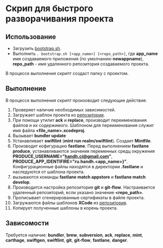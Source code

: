 # Скрип для быстрого разворачивания проекта



## Использование

- Загрузить [bootstrap.sh](https://github.com/Heads-and-Hands/architecture-team-a-ios/blob/feature/script/Scripts/bootstrap.sh).
- Выполнить ````. bootstrap.sh [<app_name>] [<repo_path>]````, где **app_name** имя создаваемого приложения (по умолчанию **newappname**), **repo_path** - имя удаленного репозитория создаваемого проекта.

В процессе выполнения скрипт создаст папку с проектом.

## Выполнение

В процессе выполнения скрипт произоводит следующие действия:
1. Проверяет наличие необходимых зависимостей.
2. Загружает шаблон проекта из [репозитория](https://github.com/Heads-and-Hands/template-project-ios.git).
3. При помощи утилит **ack** и **replace**, производит переименования файлов и их содержимого. Шаблоном для переименования служит имя файла **<file_name>.xcodeproj**.
4. Вызывает **bundler update**
5. Устанавливает **swiftlint** (**mint run realm/swiftlint**). Создает **Mintfile**.
6. Производит кофигурацию **fastlane**. Перед выполнением **fastlane produce**, устанавливаются значения переменных средц окружения **PRODUCE_USERNAME="handh.ci@gmail.com"**, **PRODUCE_APP_IDENTIFIRE="ru.handh.<app_name>}"**. Конфигурационные файлы находятся в директории **.fastlane** и наследуются от шаблона проекта.
7. вызываются команды **fastlane match appstore** и **fastlane match develop**.
8. Производится настройка репозитория **git** и **git-flow**. Настраивается удаленный репозиторий, если указано значение **<repo_path>**.
9. Прописывает сгенерированные сертификаты в файле проекта.
9. Загружаются файлы шаблонов **XCode** из [репозитория](https://github.com/Heads-and-Hands/architecture-team-a-ios.git).
10. Копирует полученные шаблоны в корень проекта. 

## Зависомости

Требуется наличие: **bundler**, **brew**, **subversion**, **ack**, **replace**, **mint**, **carthage**, **swiftgen**, **swiftlint**, **git**, **git-flow**, **fastlane**, **danger**.




